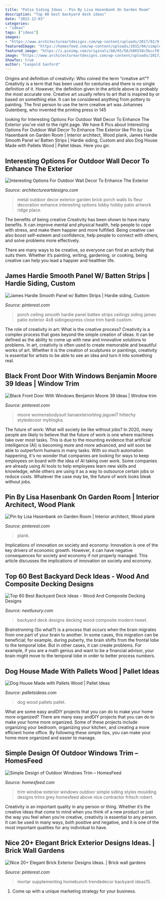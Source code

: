 ```yaml
---
title: "Patio Siding Ideas - Pin By Lisa Hasenbank On Garden Room"
description: "Top 60 best backyard deck ideas"
date: "2022-12-03"
categories:
- "ideas"
tags: ["ideas"]
images:
- "https://www.architectureartdesigns.com/wp-content/uploads/2017/02/9-23-630x473.jpg"
featuredImage: "https://homesfeed.com/wp-content/uploads/2015/04/simple-small-adorrable-cute-fantastic-nice-wonderful-outdoor-window-trim-with-small-wooden-made-design-with-nice-grey-wall.jpg"
featured_image: "https://i.pinimg.com/originals/b0/65/58/b06558c5bccf01875eb9e0dc61991ec4.jpg"
image: "https://www.architectureartdesigns.com/wp-content/uploads/2017/02/9-23-630x473.jpg"
ShowToc: true
author: "Leopold Sanford"
---
```



Origins and definition of creativity: Who coined the term “creative art”?
Creativity is a term that has been used for centuries and there is no single definition of it. However, the definition given in the article above is probably the most accurate one. Creative art usually refers to art that is inspired by or based on something else. It can be considered anything from pottery to painting. The first person to use the term creative art was Johannes Gutenberg, who invented the printing press in 145
	

		
looking for Interesting Options For Outdoor Wall Decor To Enhance The Exterior you've visit to the right page. We have 8 Pics about Interesting Options For Outdoor Wall Decor To Enhance The Exterior like Pin by Lisa Hasenbank on Garden Room | Interior architect, Wood plank, James Hardie Smooth Panel w/ Batten Strips | Hardie siding, Custom and also Dog House Made with Pallets Wood | Pallet Ideas. Here you go:
		
    
## Interesting Options For Outdoor Wall Decor To Enhance The Exterior

<img loading=lazy src="https://www.architectureartdesigns.com/wp-content/uploads/2017/02/9-23-630x473.jpg" onerror="this.onerror=null;this.src='https://tse4.mm.bing.net/th?id=OIP.HRKPVX1E7Pe3KDbgVbz43QHaFj&amp;pid=15.1';" alt="Interesting Options For Outdoor Wall Decor To Enhance The Exterior">

_Source: architectureartdesigns.com_

>metal outdoor decor exterior garden brick porch walls lis fleur decoration enhance interesting options lobby hobby patio artwork ridge place. 

	

The benefits of being creative
Creativity has been shown to have many benefits. It can improve mental and physical health, help people to cope with stress, and make them happier and more fulfilled.
Being creative can also boost self-esteem and confidence, help people to connect with others, and solve problems more effectively.

There are many ways to be creative, so everyone can find an activity that suits them. Whether it’s painting, writing, gardening, or cooking, being creative can help you lead a happier and healthier life.

    
## James Hardie Smooth Panel W/ Batten Strips | Hardie Siding, Custom

<img loading=lazy src="https://i.pinimg.com/736x/ab/8e/2a/ab8e2ae841be54c06b6ca76f07ee1e64--porch-ceiling-house-projects.jpg" onerror="this.onerror=null;this.src='https://tse1.mm.bing.net/th?id=OIP.Ka9Zg2bCVe4HDS5MJOOrvgHaFj&amp;pid=15.1';" alt="James Hardie Smooth Panel w/ Batten Strips | Hardie siding, Custom">

_Source: pinterest.com_

>porch ceiling smooth hardie panel batten strips ceilings siding james patio exterior 4x8 sidingexpress close trim hardi custom. 

	

The role of creativity in art: What is the creative process?
Creativity is a complex process that goes beyond the simple creation of ideas. It can be defined as the ability to come up with new and innovative solutions to problems. In art, creativity is often used to create memorable and beautiful works of art. Whether it is the creation of sculptures or paintings, creativity is essential for artists to be able to see an idea and turn it into something real.

    
## Black Front Door With Windows Benjamin Moore 39 Ideas | Window Trim

<img loading=lazy src="https://i.pinimg.com/736x/14/f7/75/14f775ab460f717692ef85952adc1c4a.jpg" onerror="this.onerror=null;this.src='https://tse1.mm.bing.net/th?id=OIP.GdRNYM2oyX61TVXZLo49LwAAAA&amp;pid=15.1';" alt="Black Front Door With Windows Benjamin Moore 39 Ideas | Window trim">

_Source: pinterest.com_

>moore womensbodysuit lianaexteriorblog jaguwl7 hittechy styledecoor myblogka. 

	

The future of work: What will society be like without jobs?
In 2020, many people are likely to believe that the future of work is one where machines take over most tasks. This is due to the mounting evidence that artificial intelligence (AI) is becoming more and more advanced, and will soon be able to outperform humans in many tasks. With so much automation happening, it's no wonder that companies are looking for ways to keep employees on board with the idea of AI taking over work. Some companies are already using AI tools to help employees learn new skills and knowledge, while others are using it as a way to outsource certain jobs or reduce costs. Whatever the case may be, the future of work looks bleak without jobs.

    
## Pin By Lisa Hasenbank On Garden Room | Interior Architect, Wood Plank

<img loading=lazy src="https://i.pinimg.com/736x/15/7f/af/157faf85b590231fb78d889fac9f64d9--cathedral-ceilings-cathedrals.jpg" onerror="this.onerror=null;this.src='https://tse4.mm.bing.net/th?id=OIP.9_Df55tc2WAtV_u40A0tnwHaFj&amp;pid=15.1';" alt="Pin by Lisa Hasenbank on Garden Room | Interior architect, Wood plank">

_Source: pinterest.com_

>plank. 

	

Implications of innovation on society and economy:
Innovation is one of the key drivers of economic growth. However, it can have negative consequences for society and economy if not properly managed. This article discusses the implications of innovation on society and economy.

    
## Top 60 Best Backyard Deck Ideas - Wood And Composite Decking Designs

<img loading=lazy src="http://nextluxury.com/wp-content/uploads/modern-backyard-deck-design-ideas.jpg" onerror="this.onerror=null;this.src='https://tse1.mm.bing.net/th?id=OIP.-tGJs1CI_fFoKulpVmTRvQHaF7&amp;pid=15.1';" alt="Top 60 Best Backyard Deck Ideas - Wood And Composite Decking Designs">

_Source: nextluxury.com_

>backyard deck designs decking wood composite modern tweet. 

	

Brainstroming (So what?) is a process that occurs when the brain migrates from one part of your brain to another. In some cases, this migration can be beneficial; for example, during puberty, the brain shifts from the frontal lobe to the temporal lobe. But in other cases, it can create problems. For example, if you are a math genius and want to be a financial advisor, your brain might move to the temporal lobe in order to better process numbers.

    
## Dog House Made With Pallets Wood | Pallet Ideas

<img loading=lazy src="http://www.palletsideas.com/wp-content/uploads/2015/08/Pallets-Wood-Dog-House.jpg" onerror="this.onerror=null;this.src='https://tse4.mm.bing.net/th?id=OIP.GkwKlxLgb1KlxDJGNHjbnwHaNd&amp;pid=15.1';" alt="Dog House Made with Pallets Wood | Pallet Ideas">

_Source: palletsideas.com_

>dog wood pallets pallet. 

	

What are some easy andDIY projects that you can do to make your home more organized?
There are many easy andDIY projects that you can do to make your home more organized. Some of these projects include organizing your bedroom, organizing your kitchen, and creating a more efficient home office. By following these simple tips, you can make your home more organized and easier to manage.

    
## Simple Design Of Outdoor Windows Trim – HomesFeed

<img loading=lazy src="https://homesfeed.com/wp-content/uploads/2015/04/simple-small-adorrable-cute-fantastic-nice-wonderful-outdoor-window-trim-with-small-wooden-made-design-with-nice-grey-wall.jpg" onerror="this.onerror=null;this.src='https://tse3.mm.bing.net/th?id=OIP.J8xXyhW5Ji4KTInqPFlDOwHaFj&amp;pid=15.1';" alt="Simple Design of Outdoor Windows Trim – HomesFeed">

_Source: homesfeed.com_

>trim window exterior windows outdoor simple siding styles moulding designs trims grey homesfeed above nice contractor fritsch robert. 

	

Creativity is an important quality in any person or thing. Whether it’s the creative ideas that come to mind when you think of a new product or just the way you feel when you’re creative, creativity is essential to any person. It can be used in many ways, both positive and negative, and it is one of the most important qualities for any individual to have.

    
## Nice 20+ Elegant Brick Exterior Designs Ideas. | Brick Wall Gardens

<img loading=lazy src="https://i.pinimg.com/originals/b0/65/58/b06558c5bccf01875eb9e0dc61991ec4.jpg" onerror="this.onerror=null;this.src='https://tse4.mm.bing.net/th?id=OIP.OWNGMQivXFCvalrD55aa2AHaLH&amp;pid=15.1';" alt="Nice 20+ Elegant Brick Exterior Designs Ideas. | Brick wall gardens">

_Source: pinterest.com_

>mortar supplementing homebunch trendedecor backyard ideas15. 

	

1. Come up with a unique marketing strategy for your business.

